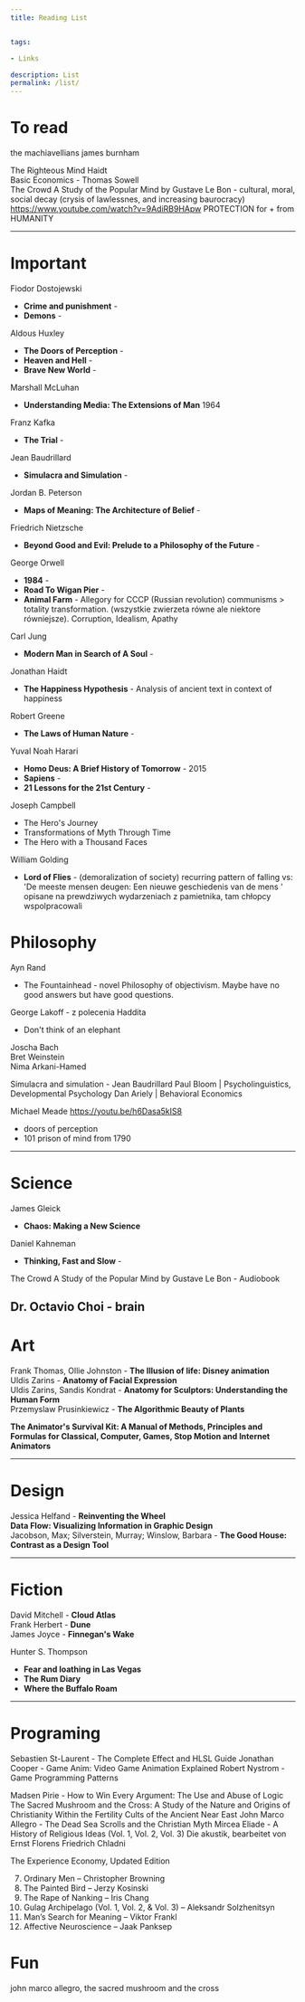 ```yaml
---
title: Reading List


tags:

- Links

description: List
permalink: /list/
---
```



# To read
the machiavellians james burnham    

The Righteous Mind Haidt  
Basic Economics - Thomas Sowell     
The Crowd A Study of the Popular Mind by Gustave Le Bon  - cultural, moral, social decay (crysis of lawlessnes, and increasing baurocracy)
https://www.youtube.com/watch?v=9AdiRB9HApw  PROTECTION for + from HUMANITY   

---

# Important

Fiodor Dostojewski
- **Crime and punishment** -
- **Demons** -   

Aldous Huxley
- **The Doors of Perception** -   
- **Heaven and Hell** -  
- **Brave New World** -  

Marshall McLuhan
- **Understanding Media: The Extensions of Man** 1964

Franz Kafka
- **The Trial** -  

Jean Baudrillard
- **Simulacra and Simulation**  -

Jordan B. Peterson
- **Maps of Meaning: The Architecture of Belief** -

Friedrich Nietzsche
- **Beyond Good and Evil: Prelude to a Philosophy of the Future** -

George Orwell
- **1984** -  
- **Road To Wigan Pier** -   
- **Animal Farm** - Allegory for CCCP (Russian revolution)  communisms > totality transformation. (wszystkie zwierzeta równe ale niektore równiejsze). Corruption, Idealism, Apathy


Carl Jung
-  **Modern Man in Search of A Soul** -   

Jonathan Haidt  
- **The Happiness Hypothesis** - Analysis of ancient text in context of happiness

Robert Greene
- **The Laws of Human Nature** -   

Yuval Noah Harari
- **Homo Deus: A Brief History of Tomorrow** - 2015
- **Sapiens** -
- **21 Lessons for the 21st Century** -


Joseph Campbell

- The Hero's Journey
- Transformations of Myth Through Time
- The Hero with a Thousand Faces

William Golding
- **Lord of Flies** - (demoralization of society) recurring pattern of falling vs: 'De meeste mensen deugen: Een nieuwe geschiedenis van de mens ' opisane na prewdziwych wydarzeniach z pamietnika, tam chłopcy wspolpracowali


# Philosophy

Ayn Rand
- The Fountainhead - novel Philosophy of objectivism. Maybe have no good answers but have good questions.


George Lakoff - z polecenia Haddita
- Don't think of an elephant


Joscha Bach  
Bret Weinstein  
Nima Arkani-Hamed  


Simulacra and simulation - Jean Baudrillard
Paul Bloom | Psycholinguistics, Developmental Psychology
Dan Ariely | Behavioral Economics


 Michael Meade https://youtu.be/h6Dasa5kIS8

 - doors of perception
 - 101 prison of mind from 1790

 
---


# Science

James Gleick
- **Chaos: Making a New Science**

Daniel Kahneman
- **Thinking, Fast and Slow** -


The Crowd A Study of the Popular Mind by Gustave Le Bon - Audiobook

Dr. Octavio Choi - brain   
---

# Art

Frank Thomas, Ollie Johnston - **The Illusion of life: Disney animation**    
Uldis Zarins - **Anatomy of Facial Expression**      
Uldis Zarins, Sandis Kondrat - **Anatomy for Sculptors: Understanding the Human Form**    
Przemyslaw Prusinkiewicz - **The Algorithmic Beauty of Plants**  

**The Animator's Survival Kit: A Manual of Methods, Principles and Formulas for Classical, Computer, Games, Stop Motion and Internet Animators**  


---

# Design
Jessica Helfand - **Reinventing the Wheel**  
**Data Flow: Visualizing Information in Graphic Design**   
Jacobson, Max; Silverstein, Murray; Winslow, Barbara - **The Good House: Contrast as a Design Tool**      


---
# Fiction

David Mitchell - **Cloud Atlas**  
Frank Herbert - **Dune**    
James Joyce - **Finnegan's Wake**    

Hunter S. Thompson
- **Fear and loathing in Las Vegas**
- **The Rum Diary**
- **Where the Buffalo Roam**
---


# Programing

Sebastien St-Laurent - The Complete Effect and HLSL Guide
Jonathan Cooper - Game Anim: Video Game Animation Explained
Robert Nystrom - Game Programming Patterns‎


Madsen Pirie - How to Win Every Argument: The Use and Abuse of Logic  
The Sacred Mushroom and the Cross: A Study of the Nature and Origins of Christianity Within the Fertility Cults of the Ancient Near East
John Marco Allegro - The Dead Sea Scrolls and the Christian Myth
Mircea Eliade - A History of Religious Ideas (Vol. 1, Vol. 2, Vol. 3)
Die akustik, bearbeitet von Ernst Florens Friedrich Chladni   

The Experience Economy, Updated Edition




7. Ordinary Men – Christopher Browning
8. The Painted Bird – Jerzy Kosinski
9. The Rape of Nanking – Iris Chang
10. Gulag Archipelago (Vol. 1, Vol. 2, & Vol. 3) – Aleksandr Solzhenitsyn
11. Man’s Search for Meaning – Viktor Frankl
15. Affective Neuroscience – Jaak Panksep



# Fun

john marco allegro, the sacred mushroom and the cross    
